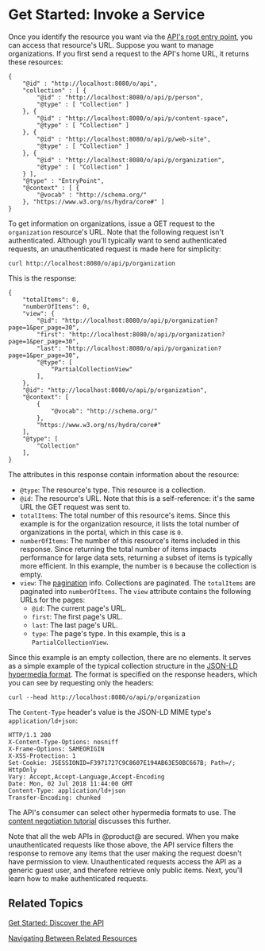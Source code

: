 # Get Started: Invoke a Service [](id=get-started-invoke-a-service)

Once you identify the resource you want via the 
[API's root entry point](/develop/tutorials/-/knowledge_base/7-1/get-started-discover-the-api), 
you can access that resource's URL. Suppose you want to manage organizations. If
you first send a request to the API's home URL, it returns these resources: 

    {
        "@id" : "http://localhost:8080/o/api",
        "collection" : [ {
            "@id" : "http://localhost:8080/o/api/p/person",
            "@type" : [ "Collection" ]
        }, {
            "@id" : "http://localhost:8080/o/api/p/content-space",
            "@type" : [ "Collection" ]
        }, {
            "@id" : "http://localhost:8080/o/api/p/web-site",
            "@type" : [ "Collection" ]
        }, {
            "@id" : "http://localhost:8080/o/api/p/organization",
            "@type" : [ "Collection" ]
        } ],
        "@type" : "EntryPoint",
        "@context" : [ {
            "@vocab" : "http://schema.org/"
        }, "https://www.w3.org/ns/hydra/core#" ]
    }

To get information on organizations, issue a GET request to the `organization` 
resource's URL. Note that the following request isn't authenticated. Although 
you'll typically want to send authenticated requests, an unauthenticated request 
is made here for simplicity: 

    curl http://localhost:8080/o/api/p/organization

This is the response: 

    {
        "totalItems": 0,
        "numberOfItems": 0,
        "view": {
            "@id": "http://localhost:8080/o/api/p/organization?page=1&per_page=30",
            "first": "http://localhost:8080/o/api/p/organization?page=1&per_page=30",
            "last": "http://localhost:8080/o/api/p/organization?page=1&per_page=30",
            "@type": [
                "PartialCollectionView"
            ],
        },
        "@id": "http://localhost:8080/o/api/p/organization",
        "@context": [
            {
                "@vocab": "http://schema.org/"
            },
            "https://www.w3.org/ns/hydra/core#"
        ],
        "@type": [
            "Collection"
        ],
    }

The attributes in this response contain information about the resource: 

-   `@type`: The resource's type. This resource is a collection. 
-   `@id`: The resource's URL. Note that this is a self-reference: it's the same
    URL the GET request was sent to. 
-   `totalItems`: The total number of this resource's items. Since this example
    is for the organization resource, it lists the total number of organizations
    in the portal, which in this case is `0`. 
-   `numberOfItems`: The number of this resource's items included in this
    response. Since returning the total number of items impacts performance for
    large data sets, returning a subset of items is typically more efficient. In
    this example, the number is `0` because the collection is empty. 
-   `view`: The 
    [pagination](/develop/tutorials/-/knowledge_base/7-1/pagination) 
    info. Collections are paginated. The `totalItems` are paginated into 
    `numberOfItems`. The `view` attribute contains the following URLs for the 
    pages: 
    -   `@id`: The current page's URL. 
    -   `first`: The first page's URL. 
    -   `last`: The last page's URL. 
    -   `type`: The page's type. In this example, this is a 
        `PartialCollectionView`. 

Since this example is an empty collection, there are no elements. It serves as a 
simple example of the typical collection structure in the 
[JSON-LD hypermedia format](https://json-ld.org). 
The format is specified on the response headers, which you can see by requesting 
only the headers: 

    curl --head http://localhost:8080/o/api/p/organization

The `Content-Type` header's value is the JSON-LD MIME type's
`application/ld+json`: 

    HTTP/1.1 200 
    X-Content-Type-Options: nosniff
    X-Frame-Options: SAMEORIGIN
    X-XSS-Protection: 1
    Set-Cookie: JSESSIONID=F3971727C9C8607E194AB63E50BC667B; Path=/; HttpOnly
    Vary: Accept,Accept-Language,Accept-Encoding
    Date: Mon, 02 Jul 2018 11:44:00 GMT
    Content-Type: application/ld+json
    Transfer-Encoding: chunked

The API's consumer can select other hypermedia formats to use. The 
[content negotiation tutorial](/develop/tutorials/-/knowledge_base/7-1/hypermedia-formats-and-content-negotiation) 
discusses this further. 

Note that all the web APIs in @product@ are secured. When you make
unauthenticated requests like those above, the API service filters the response
to remove any items that the user making the request doesn't have permission to
view. Unauthenticated requests access the API as a generic guest user, and
therefore retrieve only public items. Next, you'll learn how to make
authenticated requests. 

## Related Topics [](id=related-topics)

[Get Started: Discover the API](/develop/tutorials/-/knowledge_base/7-1/get-started-discover-the-api)

[Navigating Between Related Resources](/develop/tutorials/-/knowledge_base/7-1/navigating-between-related-resources)

